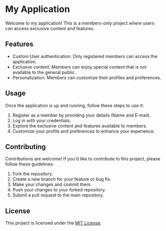 # My Application

Welcome to my application! This is a members-only project where users can access exclusive content and features.

## Features

- Custom User authentication: Only registered members can access the application.
- Exclusive content: Members can enjoy special content that is not available to the general public.
- Personalization: Members can customize their profiles and preferences.

## Usage

Once the application is up and running, follow these steps to use it:

1. Register as a member by providing your details (Name and E-mail).
2. Log in with your credentials.
3. Explore the exclusive content and features available to members.
4. Customize your profile and preferences to enhance your experience.

## Contributing

Contributions are welcome! If you'd like to contribute to this project, please follow these guidelines:

1. Fork the repository.
2. Create a new branch for your feature or bug fix.
3. Make your changes and commit them.
4. Push your changes to your forked repository.
5. Submit a pull request to the main repository.

## License

This project is licensed under the [MIT License](LICENSE).
